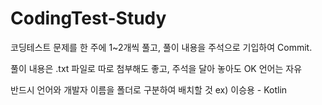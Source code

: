 # CodingTest-Study
코딩테스트 문제를 한 주에 1~2개씩 풀고, 풀이 내용을 주석으로 기입하여 Commit.

풀이 내용은 .txt 파일로 따로 첨부해도 좋고, 주석을 달아 놓아도 OK
언어는 자유

반드시 언어와 개발자 이름을 폴더로 구분하여 배치할 것 
ex) 이승용 - Kotlin
